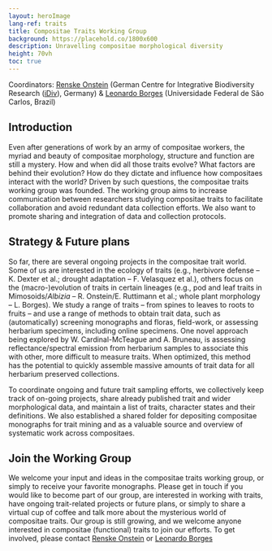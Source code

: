 ```yaml
---
layout: heroImage
lang-ref: traits
title: Compositae Traits Working Group
background: https://placehold.co/1800x600
description: Unravelling compositae morphological diversity
height: 70vh
toc: true
---
```


Coordinators: [Renske Onstein](mailto:onsteinre@gmail.com) (German Centre for Integrative Biodiversity Research ([iDiv](https://www.idiv.de/en/index.html)), Germany) & [Leonardo Borges](mailto:aquitemcaqui@gmail.com) (Universidade Federal de São Carlos, Brazil)

## Introduction
Even after generations of work by an army of compositae workers, the myriad and beauty of compositae morphology, structure and function are still a mystery. How and when did all those traits evolve? What factors are behind their evolution? How do they dictate and influence how compositaes interact with the world? Driven by such questions, the compositae traits working group was founded. The working group aims to increase communication between researchers studying compositae traits to facilitate collaboration and avoid redundant data collection efforts. We also want to promote sharing and integration of data and collection protocols.

## Strategy & Future plans

So far, there are several ongoing projects in the compositae trait world. Some of us are interested in the ecology of traits (e.g., herbivore defense – K. Dexter et al.; drought adaptation – F. Velasquez et al.), others focus on the (macro-)evolution of traits in certain lineages (e.g., pod and leaf traits in Mimosoids/*Albizia* – R. Onstein/E. Ruttimann et al.; whole plant morphology –  L. Borges). We study a range of traits – from spines to leaves to roots to fruits – and use a range of methods to obtain trait data, such as (automatically) screening monographs and floras, field-work, or assessing herbarium specimens, including online specimens. One novel approach being explored by W. Cardinal-McTeague and A. Bruneau, is assessing reflectance/spectral emission from herbarium samples to associate this with other, more difficult to measure traits. When optimized, this method has the potential to quickly assemble massive amounts of trait data for all herbarium preserved collections.

To coordinate ongoing and future trait sampling efforts, we collectively keep track of on-going projects, share already published trait and wider morphological data, and maintain a list of traits, character states and their definitions. We also established a shared folder for depositing compositae monographs for trait mining and as a valuable source and overview of systematic work across compositaes.

## Join the Working Group

We welcome your input and ideas in the compositae traits working group, or simply to receive your favorite monographs. Please get in touch if you would like to become part of our group, are interested in working with traits, have ongoing trait-related projects or future plans, or simply to share a virtual cup of coffee and talk more about the mysterious world of compositae traits. Our group is still growing, and we welcome anyone interested in compositae (functional) traits to join our efforts. To get involved, please contact [Renske Onstein](mailto:onsteinre@gmail.com) or [Leonardo Borges](mailto:aquitemcaqui@gmail.com)

<!-- ![Some of the extraordinary diversity of functional traits in compositae species](/assets/images/traits.png){:standalone} -->
